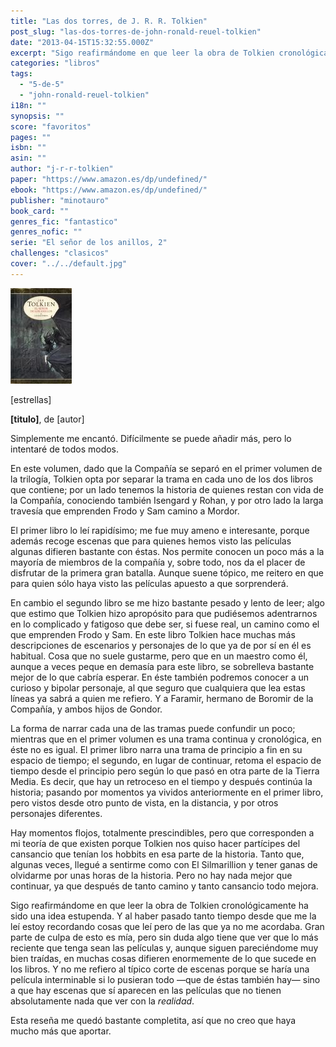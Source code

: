 ```yaml
---
title: "Las dos torres, de J. R. R. Tolkien"
post_slug: "las-dos-torres-de-john-ronald-reuel-tolkien"
date: "2013-04-15T15:32:55.000Z"
excerpt: "Sigo reafirmándome en que leer la obra de Tolkien cronológicamente ha sido una idea estupenda. Y al haber pasado tanto tiempo desde que me la leí estoy recordando cosas que leí pero de las que ya no me acordaba. Gran parte de culpa de esto es mía, pero sin duda algo tiene que ver que lo más reciente que tenga sean las películas y, aunque siguen pareciéndome muy bien traídas, en muchas cosas difieren enormemente de lo que sucede en los libros. Y no me refiero al típico corte de escenas porque se haría una película interminable si lo pusieran todo —que de éstas también hay— sino a que hay escenas que sí aparecen en las películas que no tienen absolutamente nada que ver con la realidad."
categories: "libros"
tags: 
  - "5-de-5"
  - "john-ronald-reuel-tolkien"
i18n: ""
synopsis: ""
score: "favoritos"
pages: ""
isbn: ""
asin: ""
author: "j-r-r-tolkien"
paper: "https://www.amazon.es/dp/undefined/"
ebook: "https://www.amazon.es/dp/undefined/"
publisher: "minotauro"
book_card: ""
genres_fic: "fantastico"
genres_nofic: ""
serie: "El señor de los anillos, 2"
challenges: "clasicos"
cover: "../../default.jpg"
---
```


![[titulo-foto]](images/tolkien-l2t-p.jpg)

\[estrellas\]

**\[titulo\]**, de \[autor\]

Simplemente me encantó. Difícilmente se puede añadir más, pero lo intentaré de todos modos.

En este volumen, dado que la Compañía se separó en el primer volumen de la trilogía, Tolkien opta por separar la trama en cada uno de los dos libros que contiene; por un lado tenemos la historia de quienes restan con vida de la Compañía, conociendo también Isengard y Rohan, y por otro lado la larga travesía que emprenden Frodo y Sam camino a Mordor.

El primer libro lo leí rapidísimo; me fue muy ameno e interesante, porque además recoge escenas que para quienes hemos visto las películas algunas difieren bastante con éstas. Nos permite conocen un poco más a la mayoría de miembros de la compañía y, sobre todo, nos da el placer de disfrutar de la primera gran batalla. Aunque suene tópico, me reitero en que para quien sólo haya visto las películas apuesto a que sorprenderá.

En cambio el segundo libro se me hizo bastante pesado y lento de leer; algo que estimo que Tolkien hizo apropósito para que pudiésemos adentrarnos en lo complicado y fatigoso que debe ser, si fuese real, un camino como el que emprenden Frodo y Sam. En este libro Tolkien hace muchas más descripciones de escenarios y personajes de lo que ya de por sí en él es habitual. Cosa que no suele gustarme, pero que en un maestro como él, aunque a veces peque en demasía para este libro, se sobrelleva bastante mejor de lo que cabría esperar. En éste también podremos conocer a un curioso y bipolar personaje, al que seguro que cualquiera que lea estas líneas ya sabrá a quien me refiero. Y a Faramir, hermano de Boromir de la Compañía, y ambos hijos de Gondor.

La forma de narrar cada una de las tramas puede confundir un poco; mientras que en el primer volumen es una trama continua y cronológica, en éste no es igual. El primer libro narra una trama de principio a fin en su espacio de tiempo; el segundo, en lugar de continuar, retoma el espacio de tiempo desde el principio pero según lo que pasó en otra parte de la Tierra Media. Es decir, que hay un retroceso en el tiempo y después continúa la historia; pasando por momentos ya vividos anteriormente en el primer libro, pero vistos desde otro punto de vista, en la distancia, y por otros personajes diferentes.

Hay momentos flojos, totalmente prescindibles, pero que corresponden a mi teoría de que existen porque Tolkien nos quiso hacer partícipes del cansancio que tenían los hobbits en esa parte de la historia. Tanto que, algunas veces, llegué a sentirme como con El Silmarillion y tener ganas de olvidarme por unas horas de la historia. Pero no hay nada mejor que continuar, ya que después de tanto camino y tanto cansancio todo mejora.

Sigo reafirmándome en que leer la obra de Tolkien cronológicamente ha sido una idea estupenda. Y al haber pasado tanto tiempo desde que me la leí estoy recordando cosas que leí pero de las que ya no me acordaba. Gran parte de culpa de esto es mía, pero sin duda algo tiene que ver que lo más reciente que tenga sean las películas y, aunque siguen pareciéndome muy bien traídas, en muchas cosas difieren enormemente de lo que sucede en los libros. Y no me refiero al típico corte de escenas porque se haría una película interminable si lo pusieran todo —que de éstas también hay— sino a que hay escenas que sí aparecen en las películas que no tienen absolutamente nada que ver con la _realidad_.

Esta reseña me quedó bastante completita, así que no creo que haya mucho más que aportar.
